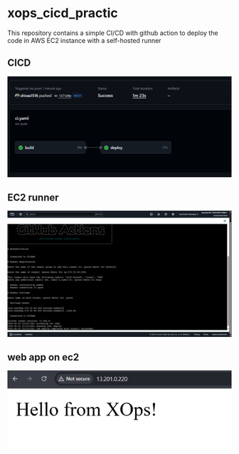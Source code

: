 # xops_cicd_practic

This repository contains a simple CI/CD with github action to deploy the code in AWS EC2 instance with a self-hosted runner

## CICD
![Nodes](screenshots/cicd.png)

## EC2 runner
![Deployment](screenshots/job.png)

## web app on ec2
![Pods](screenshots/output.png)


